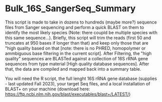 # Bulk_16S_SangerSeq_Summary

This script is made to take in dozens to hundreds (maybe more?) sequence files from Sanger sequencing and perform a quick BLAST on them to identify the most likely species (Note: there coupld be multiple species with this same sequence...). Briefly, this script will trim the reads (first 50 and truncates at 950 bases if longer than that) and keep only those that are "high quality based on that [note: there is no PHRED, homopolymer or ammbiguous base filtering in the current script]. After Filtering, the "high quality" sequences are BLASTed against a collection of 16S rRNA gene sequences from type material [High quality database sequences]. After that, the data are compiled and mapped back into a summary table. 

You will need the R script, the full lenght 16S rRNA gene database (supplies - last updated Fall 2023), your target Seq files, and a local installation of BLAST+ on your machine (download here: https://ftp.ncbi.nlm.nih.gov/blast/executables/blast+/LATEST/)
